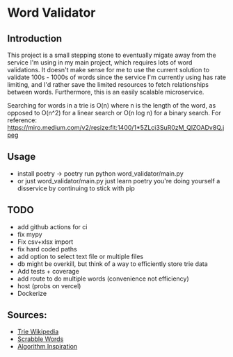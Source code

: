 # Word Validator

## Introduction
This project is a small stepping stone to eventually migate away from the service I'm using in my main project, which requires lots of word validations. It doesn't make sense for me to use the current solution to validate 100s - 1000s of words since the service I'm currently using has rate limiting, and I'd rather save the limited resources to fetch relationships between words. Furthermore, this is an easily scalable microservice.

Searching for words in a trie is O(n) where n is the length of the word, as opposed to O(n^2) for a linear search or O(n log n) for a binary search.
For reference: https://miro.medium.com/v2/resize:fit:1400/1*5ZLci3SuR0zM_QlZOADv8Q.jpeg

## Usage
- install poetry -> poetry run python word_validator/main.py
- or just word_validator/main.py
just learn poetry you're doing yourself a disservice by continuing to stick with pip

## TODO
- add github actions for ci
- fix mypy
- Fix csv+xlsx import
- fix hard coded paths
- add option to select text file or multiple files
- db might be overkill, but think of a way to efficiently store trie data
- Add tests + coverage
- add route to do multiple words (convenience not efficiency) 
- host (probs on vercel)
- Dockerize

## Sources:
- [Trie Wikipedia](https://en.wikipedia.org/wiki/Trie)
- [Scrabble Words](https://github.com/raun/Scrabble/blob/master/words.txt)
- [Algorithm Inspiration](https://www.cs.cmu.edu/afs/cs/academic/class/15451-s06/www/lectures/scrabble.pdf)
